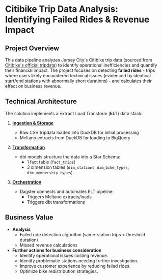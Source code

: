 # Citibike Trip Data Analysis: Identifying Failed Rides & Revenue Impact

## Project Overview
This data pipeline analyzes Jersey City's Citibike trip data (sourced from [Citibike's official tripdata](https://s3.amazonaws.com/tripdata/index.html)) to identify operational inefficiencies and quantify their financial impact. The project focuses on detecting **failed rides** - trips where users likely encountered technical issues (evidenced by identical start/end stations with abnormally short durations) - and calculates their effect on business revenue.

## Technical Architecture
The solution implements a Extract Load Transform (**ELT**) data stack:

1. **[Ingestion & Storage](./citibike-ingestion/README.md)**
   - Raw CSV tripdata loaded into DuckDB for initial processing
   - Meltano extracts from DuckDB for loading to BigQuery

1. **[Transformation](./citibike_dbt/README.md)**
   - dbt models structure the data into a Star Schema:
     - 1 fact table (`fact_trips`)
     - 3 dimension tables (`dim_stations`, `dim_bike_types`, `dim_membership_types`)

1. **[Orchestration](./dagster_citibike/README.md)**
   - Dagster connects and automates ELT pipeline:
     - Triggers Meltano extracts/loads
     - Triggers dbt transformations

## Business Value
- **Analysis**
  - Failed ride detection algorithm (same-station trips < threshold duration)
  - Missed revenue calculations
- **Further actions for business consideration**
   - Identify operational issues costing revenue.
   - Identify problematic stations needing further investigation.
   - Improve customer experience by reducing failed rides.
   - Optimize bike redistribution strategies.
